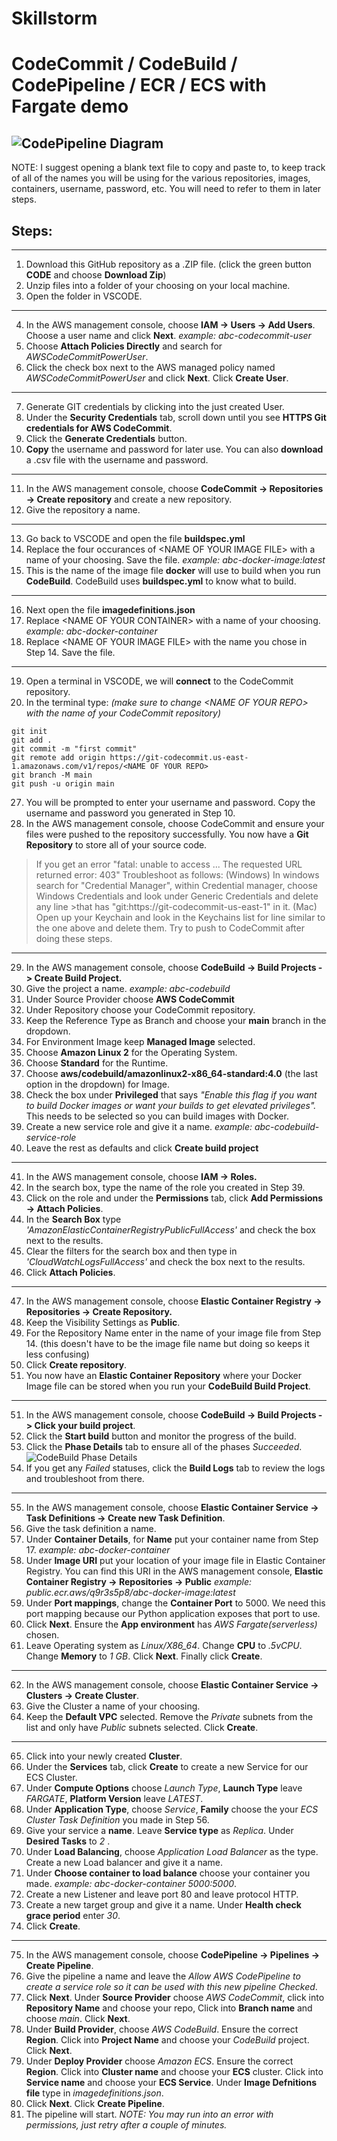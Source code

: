 # Skillstorm 
# CodeCommit / CodeBuild / CodePipeline / ECR / ECS with Fargate demo


![CodePipeline Diagram](https://github.com/jonjay80/skillstorm-codebuild-ECS/blob/main/images/AWSCodePipelineDiagram.PNG)
-----------------------------------------------------------------------------------------------------------------------------------------
NOTE: I suggest opening a blank text file to copy and paste to, to keep track of all of the names you will be using for the various repositories, images, containers, username, password, etc. You will need to refer to them in later steps.

## Steps:
-----------------------------------------------------------------------------------------------------------------------------------------
1) Download this GitHub repository as a .ZIP file. (click the green button **CODE** and choose **Download Zip**)
2) Unzip files into a folder of your choosing on your local machine.
3) Open the folder in VSCODE.
-----------------------------------------------------------------------------------------------------------------------------------------
4) In the AWS management console, choose **IAM -> Users -> Add Users**. Choose a user name and click **Next**. *example: abc-codecommit-user*
5) Choose **Attach Policies Directly** and search for *AWSCodeCommitPowerUser*.
6) Click the check box next to the AWS managed policy named *AWSCodeCommitPowerUser* and click **Next**. Click **Create User**.
-----------------------------------------------------------------------------------------------------------------------------------------
7) Generate GIT credentials by clicking into the just created User.
8) Under the **Security Credentials** tab, scroll down until you see **HTTPS Git credentials for AWS CodeCommit**.
9) Click the **Generate Credentials** button.
10) **Copy** the username and password for later use. You can also **download** a .csv file with the username and password.
-----------------------------------------------------------------------------------------------------------------------------------------
11) In the AWS management console, choose **CodeCommit -> Repositories -> Create repository** and create a new repository.
12) Give the repository a name.
-----------------------------------------------------------------------------------------------------------------------------------------
13) Go back to VSCODE and open the file **buildspec.yml**
14) Replace the four occurances of \<NAME OF YOUR IMAGE FILE\> with a name of your choosing. Save the file. *example: abc-docker-image:latest*
15) This is the name of the image file **docker** will use to build when you run **CodeBuild**. CodeBuild uses **buildspec.yml** to know what to build.
-----------------------------------------------------------------------------------------------------------------------------------------
16) Next open the file **imagedefinitions.json**
17) Replace \<NAME OF YOUR CONTAINER\> with a name of your choosing. *example: abc-docker-container*
18) Replace \<NAME OF YOUR IMAGE FILE\> with the name you chose in Step 14. Save the file.
-----------------------------------------------------------------------------------------------------------------------------------------
19) Open a terminal in VSCODE, we will **connect** to the CodeCommit repository.
20) In the terminal type:         *(make sure to change \<NAME OF YOUR REPO\> with the name of your CodeCommit repository)*
```
git init
git add .
git commit -m "first commit"
git remote add origin https://git-codecommit.us-east-1.amazonaws.com/v1/repos/<NAME OF YOUR REPO>
git branch -M main
git push -u origin main
```
27) You will be prompted to enter your username and password.  Copy the username and password you generated in Step 10.
28) In the AWS management console, choose CodeCommit and ensure your files were pushed to the repository successfully. You now have a **Git Repository** to store all of your source code.
>  If you get an error "fatal: unable to access ... The requested URL returned error: 403" 
>  Troubleshoot as follows: 
>  (Windows) In windows search for "Credential Manager", within Credential manager, choose Windows Credentials and look under Generic Credentials and delete any 
>  line >that has "git:https://git-codecommit-us-east-1" in it.
>  (Mac) Open up your Keychain and look in the Keychains list for line similar to the one above and delete them.
>  Try to push to CodeCommit after doing these steps.
-----------------------------------------------------------------------------------------------------------------------------------------
29) In the AWS management console, choose **CodeBuild -> Build Projects -> Create Build Project.**
30) Give the project a name. *example: abc-codebuild*
31) Under Source Provider choose **AWS CodeCommit**
32) Under Repository choose your CodeCommit repository.
33) Keep the Reference Type as Branch and choose your **main** branch in the dropdown.
34) For Environment Image keep **Managed Image** selected.
35) Choose **Amazon Linux 2** for the Operating System.
36) Choose **Standard** for the Runtime.
37) Choose **aws/codebuild/amazonlinux2-x86_64-standard:4.0** (the last option in the dropdown) for Image.
38) Check the box under **Privileged** that says *"Enable this flag if you want to build Docker images or want your builds to get elevated privileges".* This needs to be selected so you can build images with Docker.
39) Create a new service role and give it a name. *example: abc-codebuild-service-role*
40) Leave the rest as defaults and click **Create build project**
-----------------------------------------------------------------------------------------------------------------------------------------
41) In the AWS management console, choose **IAM -> Roles.**
42) In the search box, type the name of the role you created in Step 39.
43) Click on the role and under the **Permissions** tab, click **Add Permissions -> Attach Policies**.
44) In the **Search Box** type *'AmazonElasticContainerRegistryPublicFullAccess'* and check the box next to the results.
45) Clear the filters for the search box and then type in *'CloudWatchLogsFullAccess'* and check the box next to the results.
46) Click **Attach Policies**.
-----------------------------------------------------------------------------------------------------------------------------------------
47) In the AWS management console, choose **Elastic Container Registry -> Repositories -> Create Repository.**
48) Keep the Visibility Settings as **Public**.
49) For the Repository Name enter in the name of your image file from Step 14. (this doesn't have to be the image file name but doing so keeps it less confusing)
50) Click **Create repository**.
51) You now have an **Elastic Container Repository** where your Docker Image file can be stored when you run your **CodeBuild Build Project**.
-----------------------------------------------------------------------------------------------------------------------------------------
51) In the AWS management console, choose **CodeBuild -> Build Projects -> Click your build project**.
52) Click the **Start build** button and monitor the progress of the build.
53) Click the **Phase Details** tab to ensure all of the phases *Succeeded*.
![CodeBuild Phase Details](https://github.com/jonjay80/skillstorm-codebuild-ECS/blob/main/images/CodeBuildPhaseDetailsCapture.PNG)
54) If you get any *Failed* statuses, click the **Build Logs** tab to review the logs and troubleshoot from there.
-----------------------------------------------------------------------------------------------------------------------------------------
55) In the AWS management console, choose **Elastic Container Service -> Task Definitions -> Create new Task Definition**.
56) Give the task definition a name.
57) Under **Container Details**, for **Name** put your container name from Step 17. *example: abc-docker-container*
58) Under **Image URI** put your location of your image file in Elastic Container Registry. You can find this URI in the AWS management console, **Elastic Container Registry -> Repositories -> Public** *example: public.ecr.aws/q9r3s5p8/abc-docker-image:latest*
59) Under **Port mappings**, change the **Container Port** to 5000. We need this port mapping because our Python application exposes that port to use.
60) Click **Next**. Ensure the **App environment** has *AWS Fargate(serverless)* chosen.
61) Leave Operating system as *Linux/X86_64*. Change **CPU** to *.5vCPU*. Change **Memory** to *1 GB*. Click **Next**. Finally click **Create**.
-----------------------------------------------------------------------------------------------------------------------------------------
62) In the AWS management console, choose **Elastic Container Service -> Clusters -> Create Cluster**. 
63) Give the Cluster a name of your choosing.
64) Keep the **Default VPC** selected. Remove the *Private* subnets from the list and only have *Public* subnets selected. Click **Create**.
----------------------------------------------------------------------------------------------------------------------------------------- 
65) Click into your newly created **Cluster**.
66) Under the **Services** tab, click **Create** to create a new Service for our ECS Cluster.
67) Under **Compute Options** choose *Launch Type*, **Launch Type** leave *FARGATE*, **Platform Version** leave *LATEST*.
68) Under **Application Type**, choose *Service*, **Family** choose the your *ECS Cluster Task Definition* you made in Step 56.
69) Give your service a **name**. Leave **Service type** as *Replica*. Under **Desired Tasks** to *2* .
70) Under **Load Balancing**, choose *Application Load Balancer* as the type. Create a new Load balancer and give it a name.
71) Under **Choose container to load balance** choose your container you made. *example: abc-docker-container 5000:5000*.
72) Create a new Listener and leave port 80 and leave protocol HTTP.
73) Create a new target group and give it a name. Under **Health check grace period** enter *30*.
74) Click **Create**.
-----------------------------------------------------------------------------------------------------------------------------------------
75) In the AWS management console, choose **CodePipeline -> Pipelines -> Create Pipeline**.
76) Give the pipeline a name and leave the *Allow AWS CodePipeline to create a service role so it can be used with this new pipeline* *Checked*.
77) Click **Next**.  Under **Source Provider** choose *AWS CodeCommit*, click into **Repository Name** and choose your repo, Click into **Branch name** and choose *main*. Click **Next**.
78) Under **Build Provider**, choose *AWS CodeBuild*. Ensure the correct **Region**. Click into **Project Name** and choose your *CodeBuild* project. Click **Next**.
79) Under **Deploy Provider** choose *Amazon ECS*. Ensure the correct **Region**. Click into **Cluster name** and choose your **ECS** cluster. Click into **Service name** and choose your **ECS Service**. Under **Image Defnitions file** type in *imagedefinitions.json*.
80) Click **Next**. Click **Create Pipeline**.
81) The pipeline will start.  *NOTE: You may run into an error with permissions, just retry after a couple of minutes.*

